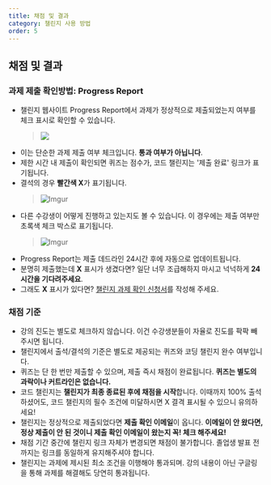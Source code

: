 ```yaml
---
title: 채점 및 결과
category: 챌린지 사용 방법
order: 5
---
```


## 채점 및 결과

### 과제 제출 확인방법: Progress Report

- 챌린지 웹사이트 Progress Report에서 과제가 정상적으로 제출되었는지 여부를 체크 표시로 확인할 수 있습니다.
  > ![](https://i.ibb.co/Jr29my5/Screen-Shot-2022-07-01-at-4-23-39-PM.png)
- 이는 단순한 과제 제출 여부 체크입니다. **통과 여부가 아닙니다**.
- 제한 시간 내 제출이 확인되면 퀴즈는 점수가, 코드 챌린지는 '제출 완료' 링크가 표기됩니다.
- 결석의 경우 **빨간색 X**가 표기됩니다.
  > ![Imgur](https://i.ibb.co/PjfMWVK/Group-19-1.png)
- 다른 수강생이 어떻게 진행하고 있는지도 볼 수 있습니다. 이 경우에는 제출 여부만 초록색 체크 박스로 표기됩니다.
  > ![Imgur](https://i.ibb.co/0rRV7kt/image.png)
- Progress Report는 제출 데드라인 24시간 후에 자동으로 업데이트됩니다.
- 분명히 제출했는데 **X** 표시가 생겼다면? 일단 너무 조급해하지 마시고 넉넉하게 **24시간을 기다려주세요**.
- 그래도 **X** 표시가 있다면? [챌린지 과제 확인 신청서](https://forms.gle/JMBLaffnFXB2ZMHS9)를 작성해 주세요.

### 채점 기준

- 강의 진도는 별도로 체크하지 않습니다. 이건 수강생분들이 자율로 진도를 팍팍 빼주시면 됩니다.
- 챌린지에서 출석/결석의 기준은 별도로 제공되는 퀴즈와 코딩 챌린지 완수 여부입니다.
- 퀴즈는 단 한 번만 제출할 수 있으며, 제출 즉시 채점이 완료됩니다. **퀴즈는 별도의 과락이나 커트라인은 없습니다.**
- 코드 챌린지는 **챌린지가 최종 종료된 후에 채점을 시작**합니다. 이때까지 100% 출석하셨어도, 코드 챌린지의 필수 조건에 미달하시면 X 결격 표시될 수 있으니 유의하세요!
- 챌린지는 정상적으로 제출되었다면 **제출 확인 이메일**이 옵니다. **이메일이 안 왔다면, 정상 제출이 안 된 것이니 제출 확인 이메일이 왔는지 꼭! 체크 해주세요!**
- 채점 기간 중간에 챌린지 링크 자체가 변경되면 채점이 불가합니다. 졸업생 발표 전까지는 링크를 동일하게 유지해주셔야 합니다.
- 챌린지는 과제에 제시된 최소 조건을 이행해야 통과되며. 강의 내용이 아닌 구글링을 통해 과제를 해결해도 당연히 통과됩니다.
